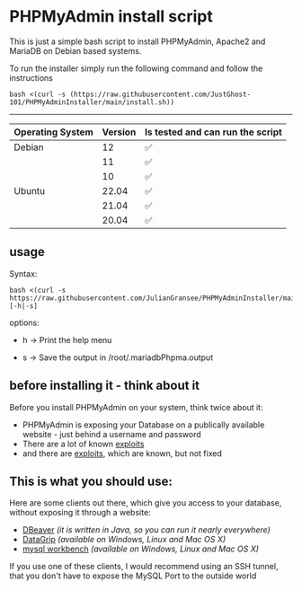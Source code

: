 # PHPMyAdmin install script

This is just a simple bash script to install PHPMyAdmin, Apache2 and MariaDB on Debian based systems.

To run the installer simply run the following command and follow the instructions

```
bash <(curl -s (https://raw.githubusercontent.com/JustGhost-101/PHPMyAdminInstaller/main/install.sh))
```

---

| Operating System | Version | Is tested and can run the script
| ---------------- | ------- | ------------------
| Debian           | 12      | :white_check_mark:         
|                  | 11      | :white_check_mark: 
|                  | 10      | :white_check_mark:        		  
| Ubuntu           | 22.04   | :white_check_mark: 	        
|                  | 21.04   | :white_check_mark:
|                  | 20.04   | :white_check_mark:


## usage

Syntax:
```
bash <(curl -s https://raw.githubusercontent.com/JulianGransee/PHPMyAdminInstaller/main/install.sh) [-h|-s]
```
options:

- h  ->   Print the help menu

- s  ->   Save the output in /root/.mariadbPhpma.output

## before installing it - think about it


Before you install PHPMyAdmin on your system, think twice about it:

  - PHPMyAdmin is exposing your Database on a publically available website - just behind a username and password
  - There are a lot of known [exploits](https://www.cvedetails.com/vulnerability-list/vendor_id-784/Phpmyadmin.html)
  - and there are [exploits](https://snyk.io/vuln/composer:phpmyadmin%2Fphpmyadmin), which are known, but not fixed

## This is what you should use:

 Here are some clients out there, which give you access to your database, without exposing it through a website:

 - [DBeaver](https://dbeaver.io/) _(it is written in Java, so you can run it nearly everywhere)_
 - [DataGrip](https://www.jetbrains.com/datagrip) _(available on Windows, Linux and Mac OS X)_
 - [mysql workbench](https://www.mysql.com/products/workbench/)  _(available on Windows, Linux and Mac OS X)_

 If you use one of these clients, I would recommend using an SSH tunnel, that you don't have to expose the MySQL Port to the outside world
